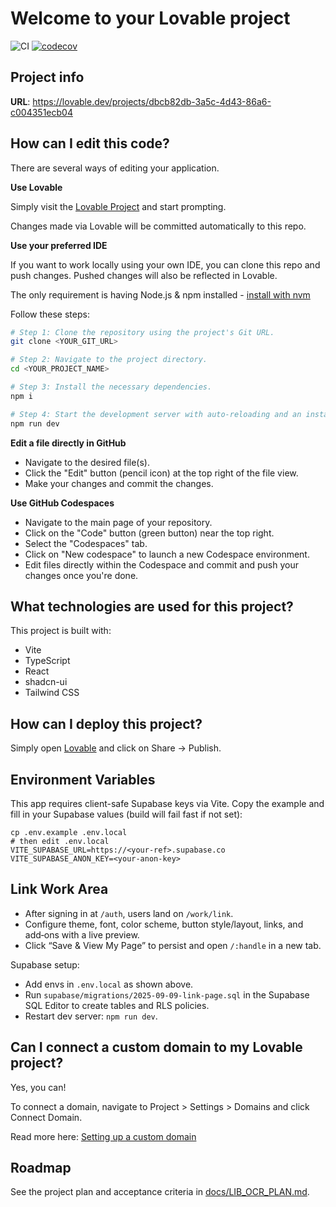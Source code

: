 # Welcome to your Lovable project

![CI](https://img.shields.io/github/actions/workflow/status/tylerdiorio/tdnewauthproject/ci.yml?branch=main)
[![codecov](https://codecov.io/gh/tylerdiorio/tdnewauthproject/branch/main/graph/badge.svg)](https://codecov.io/gh/tylerdiorio/tdnewauthproject)

## Project info

**URL**: https://lovable.dev/projects/dbcb82db-3a5c-4d43-86a6-c004351ecb04

## How can I edit this code?

There are several ways of editing your application.

**Use Lovable**

Simply visit the [Lovable Project](https://lovable.dev/projects/dbcb82db-3a5c-4d43-86a6-c004351ecb04) and start prompting.

Changes made via Lovable will be committed automatically to this repo.

**Use your preferred IDE**

If you want to work locally using your own IDE, you can clone this repo and push changes. Pushed changes will also be reflected in Lovable.

The only requirement is having Node.js & npm installed - [install with nvm](https://github.com/nvm-sh/nvm#installing-and-updating)

Follow these steps:

```sh
# Step 1: Clone the repository using the project's Git URL.
git clone <YOUR_GIT_URL>

# Step 2: Navigate to the project directory.
cd <YOUR_PROJECT_NAME>

# Step 3: Install the necessary dependencies.
npm i

# Step 4: Start the development server with auto-reloading and an instant preview.
npm run dev
```

**Edit a file directly in GitHub**

- Navigate to the desired file(s).
- Click the "Edit" button (pencil icon) at the top right of the file view.
- Make your changes and commit the changes.

**Use GitHub Codespaces**

- Navigate to the main page of your repository.
- Click on the "Code" button (green button) near the top right.
- Select the "Codespaces" tab.
- Click on "New codespace" to launch a new Codespace environment.
- Edit files directly within the Codespace and commit and push your changes once you're done.

## What technologies are used for this project?

This project is built with:

- Vite
- TypeScript
- React
- shadcn-ui
- Tailwind CSS

## How can I deploy this project?

Simply open [Lovable](https://lovable.dev/projects/dbcb82db-3a5c-4d43-86a6-c004351ecb04) and click on Share -> Publish.

## Environment Variables

This app requires client-safe Supabase keys via Vite. Copy the example and fill in your Supabase values (build will fail fast if not set):

```
cp .env.example .env.local
# then edit .env.local
VITE_SUPABASE_URL=https://<your-ref>.supabase.co
VITE_SUPABASE_ANON_KEY=<your-anon-key>
```

## Link Work Area

- After signing in at `/auth`, users land on `/work/link`.
- Configure theme, font, color scheme, button style/layout, links, and add‑ons with a live preview.
- Click “Save & View My Page” to persist and open `/:handle` in a new tab.

Supabase setup:
- Add envs in `.env.local` as shown above.
- Run `supabase/migrations/2025-09-09-link-page.sql` in the Supabase SQL Editor to create tables and RLS policies.
- Restart dev server: `npm run dev`.

## Can I connect a custom domain to my Lovable project?

Yes, you can!

To connect a domain, navigate to Project > Settings > Domains and click Connect Domain.

Read more here: [Setting up a custom domain](https://docs.lovable.dev/tips-tricks/custom-domain#step-by-step-guide)

## Roadmap

See the project plan and acceptance criteria in [docs/LIB_OCR_PLAN.md](./docs/LIB_OCR_PLAN.md).
